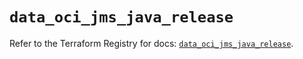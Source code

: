 # `data_oci_jms_java_release`

Refer to the Terraform Registry for docs: [`data_oci_jms_java_release`](https://registry.terraform.io/providers/hashicorp/oci/7.19.0/docs/data-sources/jms_java_release).
